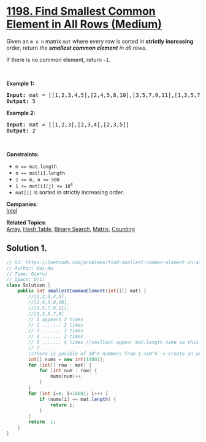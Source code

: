 # [1198. Find Smallest Common Element in All Rows (Medium)](https://leetcode.com/problems/find-smallest-common-element-in-all-rows/)

<p>Given an <code>m x n</code> matrix <code>mat</code> where every row is sorted in <strong>strictly</strong> <strong>increasing</strong> order, return <em>the <strong>smallest common element</strong> in all rows</em>.</p>

<p>If there is no common element, return <code>-1</code>.</p>

<p>&nbsp;</p>
<p><strong>Example 1:</strong></p>

<pre><strong>Input:</strong> mat = [[1,2,3,4,5],[2,4,5,8,10],[3,5,7,9,11],[1,3,5,7,9]]
<strong>Output:</strong> 5
</pre>

<p><strong>Example 2:</strong></p>

<pre><strong>Input:</strong> mat = [[1,2,3],[2,3,4],[2,3,5]]
<strong>Output:</strong> 2
</pre>

<p>&nbsp;</p>
<p><strong>Constraints:</strong></p>

<ul>
	<li><code>m == mat.length</code></li>
	<li><code>n == mat[i].length</code></li>
	<li><code>1 &lt;= m, n &lt;= 500</code></li>
	<li><code>1 &lt;= mat[i][j] &lt;= 10<sup>4</sup></code></li>
	<li><code>mat[i]</code> is sorted in strictly increasing order.</li>
</ul>

**Companies**:  
[Intel](https://leetcode.com/company/intel)

**Related Topics**:  
[Array](https://leetcode.com/tag/array/), [Hash Table](https://leetcode.com/tag/hash-table/), [Binary Search](https://leetcode.com/tag/binary-search/), [Matrix](https://leetcode.com/tag/matrix/), [Counting](https://leetcode.com/tag/counting/)

## Solution 1.

```java
// OJ: https://leetcode.com/problems/find-smallest-common-element-in-all-rows/
// Author: Hai-Au
// Time: O(m*n)
// Space: O(1)
class Solution {
    public int smallestCommonElement(int[][] mat) {
        //[1,2,3,4,5],
        //[2,4,5,8,10],
        //[3,5,7,9,11],
        //[1,3,5,7,9]
        // 1 appears 2 times
        // 2 ....... 2 times
        // 3 ....... 3 times
        // 4 ....... 2 times
        // 5 ....... 4 times //smallest appear mat.length time so this is it
        // 7 ....
        //there is posible of 10^4 numbers from 1->10^4 -> create an array to hold index from 0->10^4, index 0 no use but easy to not bound
        int[] nums = new int[10001];
        for (int[] row : mat) {
            for (int num : row) {
                nums[num]++;
            }
        }
        for (int i=0; i<10001; i++) {
            if (nums[i] == mat.length) {
                return i;
            }
        }
        return -1;
    }
}

```
